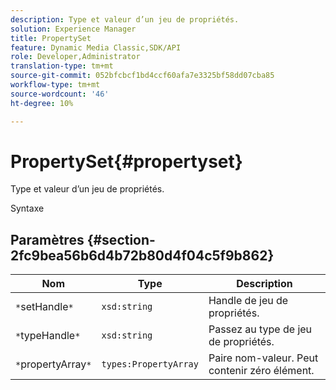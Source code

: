```yaml
---
description: Type et valeur d’un jeu de propriétés.
solution: Experience Manager
title: PropertySet
feature: Dynamic Media Classic,SDK/API
role: Developer,Administrator
translation-type: tm+mt
source-git-commit: 052bfcbcf1bd4ccf60afa7e3325bf58dd07cba85
workflow-type: tm+mt
source-wordcount: '46'
ht-degree: 10%

---
```



# PropertySet{#propertyset}

Type et valeur d’un jeu de propriétés.

Syntaxe

## Paramètres {#section-2fc9bea56b6d4b72b80d4f04c5f9b862}

| Nom | Type | Description |
|---|---|---|
| `*`setHandle`*` | `xsd:string` | Handle de jeu de propriétés. |
| `*`typeHandle`*` | `xsd:string` | Passez au type de jeu de propriétés. |
| `*`propertyArray`*` | `types:PropertyArray` | Paire nom-valeur. Peut contenir zéro élément. |

